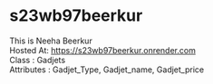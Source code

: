 # s23wb97beerkur
This is Neeha Beerkur <br>
Hosted At: https://s23wb97beerkur.onrender.com <br>
Class : Gadjets <br>
Attributes : Gadjet_Type, Gadjet_name, Gadjet_price
